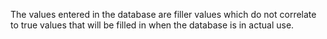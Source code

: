 The values entered in the database are filler values which do not correlate to true values that will be filled in when the database is in actual use.
